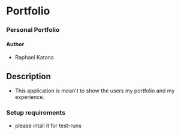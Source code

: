 # Portfolio
### Personal Portfolio
#### Author 
* Raphael Katana
## Description
* This application is mean't to show the users my portfolio and my experience.

### Setup requirements
* please intall it for test-runs
